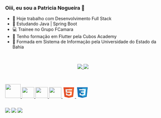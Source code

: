 ### Oiii, eu sou a Patricia Nogueira 👋


- 🔭 Hoje trabalho com Desenvolvimento Full Stack
- 🌱 Estudando Java | Spring Boot 
- 💻 Trainee no Grupo FCamara
- 📓 Tenho formação em Flutter pela Cubos Academy
- 📓 Formada em Sistema de Informação pela Universidade do Estado da Bahia

##
 <br>
<div align="center">
  <a href="https://github.com/patricianogueira">
  <img height="180em" src="https://github-readme-stats.vercel.app/api?username=patricianogueira&show_icons=true&theme=dark&include_all_commits=true&count_private=true&icon_color=ff007f&title_color=ff007f"/>
  <img height="180em" src="https://github-readme-stats.vercel.app/api/top-langs/?username=patricianogueira&layout=compact&langs_count=7&theme=dark&title_color=ff007f"/>
</div>

##

<div style="display: inline_block"><br>
  
  <img height="45" width="50" src="https://cdn.jsdelivr.net/gh/devicons/devicon/icons/java/java-original-wordmark.svg" />
  <img height="35" width="40" src="https://cdn.jsdelivr.net/gh/devicons/devicon/icons/spring/spring-original.svg" />
  <img height="35" width="40" src="https://cdn.jsdelivr.net/gh/devicons/devicon/icons/dart/dart-original.svg" />
  <img height="35" width="40" src="https://cdn.jsdelivr.net/gh/devicons/devicon/icons/flutter/flutter-original.svg" />
  <img height="35" width="40" src="https://raw.githubusercontent.com/devicons/devicon/master/icons/html5/html5-original.svg">
  <img height="35" width="40" src="https://raw.githubusercontent.com/devicons/devicon/master/icons/css3/css3-original.svg">
 
</div>

##

<div> 
 <a href = "mailto:snogueira.patricia@gmail.com"><img src="https://img.shields.io/badge/Gmail-D14836?style=for-the-badge&logo=gmail&logoColor=white" rel="external" target="_blank"></a>
 <a href="https://www.linkedin.com/in/patricia-nogueira-441b9a129/" rel="external" target="_blank"><img src="https://img.shields.io/badge/-LinkedIn-%230077B5?style=for-the-badge&logo=linkedin&logoColor=white" target="_blank"></a>
 <a href="https://discord.gg/UjnsnQpV" rel="external" target="_blank"><img src="https://img.shields.io/badge/Discord-7289DA?style=for-the-badge&logo=discord&logoColor=white" target="_blank"></a>  
</div> 
